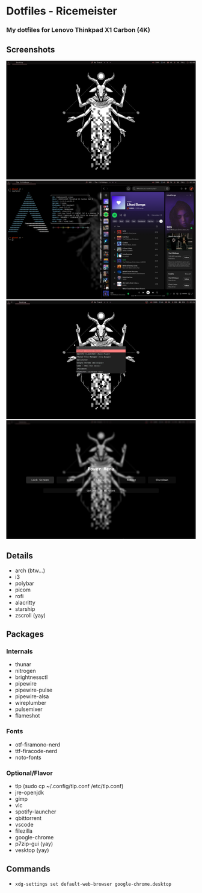 # Dotfiles - Ricemeister
### My dotfiles for Lenovo Thinkpad X1 Carbon (4K)
## Screenshots
![1](./images/1.png?raw=true)
![2](./images/2.png?raw=true)
![3](./images/3.png?raw=true)
![4](./images/4.png?raw=true)
## Details
- arch (btw...)
- i3
- polybar
- picom
- rofi
- alacritty
- starship
- zscroll (yay)
## Packages
### Internals
- thunar
- nitrogen
- brightnessctl
- pipewire
- pipewire-pulse
- pipewire-alsa
- wireplumber
- pulsemixer
- flameshot
### Fonts
- otf-firamono-nerd
- ttf-firacode-nerd
- noto-fonts
### Optional/Flavor
- tlp (sudo cp ~/.config/tlp.conf /etc/tlp.conf)
- jre-openjdk
- gimp
- vlc
- spotify-launcher
- qbittorrent
- vscode
- filezilla
- google-chrome
- p7zip-gui (yay)
- vesktop (yay)
## Commands
- `xdg-settings set default-web-browser google-chrome.desktop`
